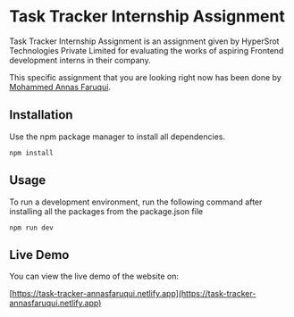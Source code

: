 # Task Tracker Internship Assignment

Task Tracker Internship Assignment is an assignment given by HyperSrot Technologies Private Limited for evaluating the works of aspiring Frontend development interns in their company.

This specific assignment that you are looking right now has been done by [Mohammed Annas Faruqui](https://www.linkedin.com/in/annasfaruqui).

## Installation

Use the npm package manager to install all dependencies.

```
npm install
```

## Usage

To run a development environment, run the following command after installing all the packages from the package.json file

```
npm run dev
```

## Live Demo

You can view the live demo of the website on:

[https://task-tracker-annasfaruqui.netlify.app](https://task-tracker-annasfaruqui.netlify.app)
